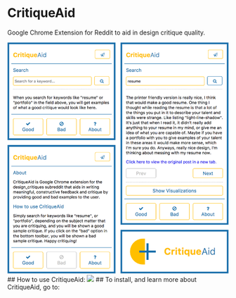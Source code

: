 # CritiqueAid
Google Chrome Extension for Reddit to aid in design critique quality.

<img src="https://github.com/SunayaShivakumar/CritiqueAid/blob/master/images/critiqueaid.png">
##
How to use CritiqueAid:

<img src="https://github.com/SunayaShivakumar/CritiqueAid/blob/master/images/critiqueaid.gif">
##
To install, and learn more about CritiqueAid, go to: 
